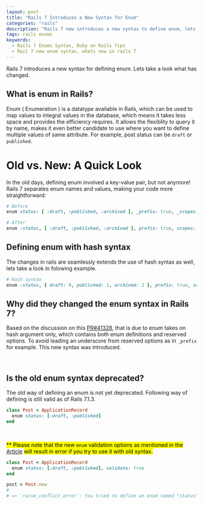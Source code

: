 ```yaml
---
layout: post
title: "Rails 7 Introduces a New Syntax for Enum"
categories: "rails"
description: "Rails 7 new introduces a new syntax to define enum, lets see what has changed since older versions of rails"
tags: rails enums
keywords:
  - Rails 7 Enums Syntax, Ruby on Rails Tips
  - Rail 7 new enum syntax, whats new in rails 7
---
```


Rails 7 introduces a new syntax for defining enum. Lets take a look what has changed.

## What is enum in Rails?
Enum ( Enumeration ) is a datatype available in Rails, which can be used to map values to integral values in the database, which means it takes less space and provides the efficiency requires. It allows the flexiblity to query it by name, makes it even better candidate to use where you want to define multiple values of same attribute. For example, post status can be `draft` or `published`.

# Old vs. New: A Quick Look

In the old days, defining enum involved a key-value pair, but not anymore! Rails 7 separates enum names and values, making your code more straightforward:

```ruby
# Before
enum status: [ :draft, :published, :archived ], _prefix: true, _scopes: false

# After
enum :status, [ :draft, :published, :archived ], prefix: true, scopes: false

```

## Defining enum with hash syntax

The changes in rails are seamlessly extends the use of hash syntax as well, lets take a look in folowing example.

```ruby
# Hash syntax
enum :status, { draft: 0, published: 1, archived: 2 }, prefix: true, scopes: false

```

## Why did they changed the enum syntax in Rails 7?

Based on the discussion on this [PR#41328](https://github.com/rails/rails/pull/41328), that is due to enum takes on hash argument only, which contains both enum definitions and reserved options. To avoid leading an underscore from reserved options as in `_prefix` for example. This new syntax was introduced.

<br/>

## Is the old enum syntax deprecated?

The old way of defining an enum is not yet deprecated. Following way of defining is still valid as of Rails 7.1.3.

```ruby
class Post < ApplicationRecord
  enum status: [:draft, :published]
end
```
<br/>

<mark>** Please note that the new `enum` validation options as mentioned in the</mark> [Article](/rails/2024/02/03/rails-7.1-enum-validation.html) <mark>will result in error if you try to use it with old syntax.</mark>

```ruby
class Post < ApplicationRecord
  enum status: [:draft, :published], validate: true
end

post = Post.new
#
# => `raise_conflict_error`: You tried to define an enum named "status" on the model "Post", but this will generate a instance method "draft?", which is already defined by another enum. (ArgumentError)
```




